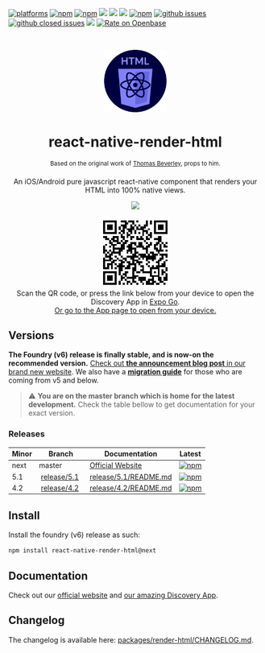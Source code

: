 [![platforms](https://img.shields.io/badge/platforms-Android%20%7C%20iOS%20%7C%20MacOs%20%7C%20Windows-brightgreen.svg?colorB=191A17)](#)
[![npm](https://img.shields.io/npm/v/react-native-render-html/latest)](https://www.npmjs.com/package/react-native-render-html)
[![npm](https://img.shields.io/npm/v/react-native-render-html/next)](https://www.npmjs.com/package/react-native-render-html)
[![](https://img.shields.io/badge/semver-2.0.0-e10079.svg)](https://semver.org/spec/v2.0.0.html)
[![](https://img.shields.io/codecov/c/gh/meliorence/react-native-render-html)](https://codecov.io/gh/meliorence/react-native-render-html)
[![](https://github.com/meliorence/react-native-render-html/workflows/CI/badge.svg?branch=master)](https://github.com/meliorence/react-native-render-html/actions?query=branch%3Amaster+workflow%3ACI)
[![npm](https://img.shields.io/npm/dm/react-native-render-html.svg?colorB=007ec6)](https://www.npmjs.com/package/react-native-render-html)
[![github issues](https://img.shields.io/github/issues/meliorence/react-native-render-html.svg)](https://github.com/meliorence/react-native-render-html/issues)
[![github closed issues](https://img.shields.io/github/issues-closed/meliorence/react-native-render-html.svg?colorB=44cc11)](https://github.com/meliorence/react-native-render-html/issues?q=is%3Aissue+is%3Aclosed)
[![](https://img.shields.io/discord/736906960041148476?label=discord)](https://discord.gg/dbEMMJM)
[![Rate on Openbase](https://badges.openbase.com/js/rating/react-native-render-html.svg)](https://openbase.com/js/react-native-render-html?utm_source=embedded&utm_medium=badge&utm_campaign=rate-badge)

<br>
<p align="center">
    <a href="https://meliorence.github.io/react-native-render-html/"><img width="124" height="124" src="assets/logo.svg"></a>
</p>
<h1 align="center">react-native-render-html</h1>
<p align="center">
  <sup>Based on the original work of <a href="https://github.com/Thomas101">Thomas Beverley</a>, props to him.</sup>
</p>
<p align="center">
An iOS/Android pure javascript react-native component that renders your HTML into 100% native views.
</p>
<p align="center">
    <a href="https://meliorence.github.io/react-native-render-html/"><img src="http://i.giphy.com/26tkmjBLvThP0TSak.gif"></a>
</p>
<p align="center">
  <img src="./assets/discovery-expo-qr.png"/><br>
  Scan the QR code, or press the link below from your device to open the Discovery App in <a href="https://expo.io/client">Expo Go</a>.<br>
<a href="https://expo.io/@jsamr/react-native-render-html-discovery">
  Or go to the App page to open from your device.
</a>
</p>

## Versions

**The Foundry (v6) release is finally stable, and is now-on the recommended
version.** [Check out **the announcement blog post** in our brand new
website](https://meliorence.github.io/react-native-render-html/blog/2021/06/07/foundry-announcement).
We also have a [**migration
guide**](https://meliorence.github.io/react-native-render-html/docs/migration-guide)
for those who are coming from v5 and below.

> :warning: **You are on the master branch which is home for the latest development.**
> Check the table bellow to get documentation for your exact
> version.

### Releases

| Minor | Branch                                                                                    | Documentation                                                                                              | Latest                                                                         |
| ----- | ----------------------------------------------------------------------------------------- | ---------------------------------------------------------------------------------------------------------- | ------------------------------------------------------------------------------ |
| next  | master                                                                                    | [Official Website](https://meliorence.github.io/react-native-render-html/)                                 | [![npm](https://img.shields.io/npm/v/react-native-render-html/next)](#)        |
| 5.1   |  [release/5.1](https://github.com/meliorence/react-native-render-html/tree/release/5.1)   | [release/5.1/README.md](https://github.com/meliorence/react-native-render-html/blob/release/5.1/README.md) | [![npm](https://img.shields.io/npm/v/react-native-render-html/release/5.1)](#) |
| 4.2   |  [release/4.2](https://github.com/meliorence/react-native-render-html/tree/release/4.2)   | [release/4.2/README.md](https://github.com/meliorence/react-native-render-html/blob/release/4.2/README.md) | [![npm](https://img.shields.io/npm/v/react-native-render-html/release/4.2)](#) |

<a name="prereleases"></a>

## Install

Install the foundry (v6) release as such:

```bash
npm install react-native-render-html@next
```

## Documentation

Check out our [official website](https://meliorence.github.io/react-native-render-html/) and [our amazing Discovery App](https://expo.io/@jsamr/react-native-render-html-discovery).

## Changelog

The changelog is available here: [packages/render-html/CHANGELOG.md](./packages/render-html/CHANGELOG.md).
